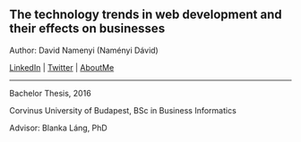 ## The technology trends in web development and their effects on businesses

Author: David Namenyi  (Naményi Dávid)

[LinkedIn](https://www.linkedin.com/in/namenyidavid) | [Twitter](https://twitter.com/NamenyiDavid) | [AboutMe](https://about.me/namenyidavid)

---

Bachelor Thesis, 2016

Corvinus University of Budapest, BSc in Business Informatics

Advisor: Blanka Láng, PhD
